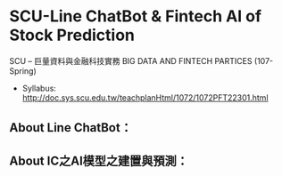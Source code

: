 # SCU-Line ChatBot & Fintech AI of Stock Prediction
SCU – 巨量資料與金融科技實務 BIG DATA AND FINTECH PARTICES (107-Spring)

* Syllabus: 
http://doc.sys.scu.edu.tw/teachplanHtml/1072/1072PFT22301.html

## About Line ChatBot：
## About IC之AI模型之建置與預測：
